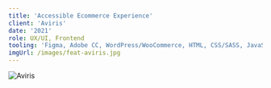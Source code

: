 ```yaml
---
title: 'Accessible Ecommerce Experience'
client: 'Aviris'
date: '2021'
role: UX/UI, Frontend
tooling: 'Figma, Adobe CC, WordPress/WooCommerce, HTML, CSS/SASS, JavaScript, PHP, Docker, Webpack, Composer, Git, Accessibility testing'
imgUrl: /images/feat-aviris.jpg
---
```


![Aviris](../images/client-aviris-1.jpg)
